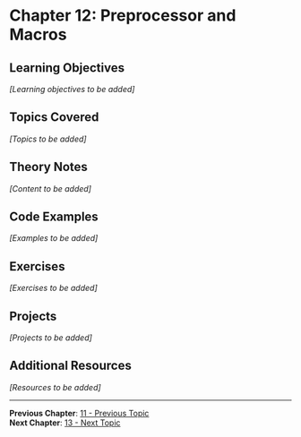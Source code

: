 # Chapter 12: Preprocessor and Macros

## Learning Objectives
*[Learning objectives to be added]*

## Topics Covered
*[Topics to be added]*

## Theory Notes
*[Content to be added]*

## Code Examples
*[Examples to be added]*

## Exercises
*[Exercises to be added]*

## Projects
*[Projects to be added]*

## Additional Resources
*[Resources to be added]*

---
**Previous Chapter**: [11 - Previous Topic](11-*.md)  
**Next Chapter**: [13 - Next Topic](13-*.md)
